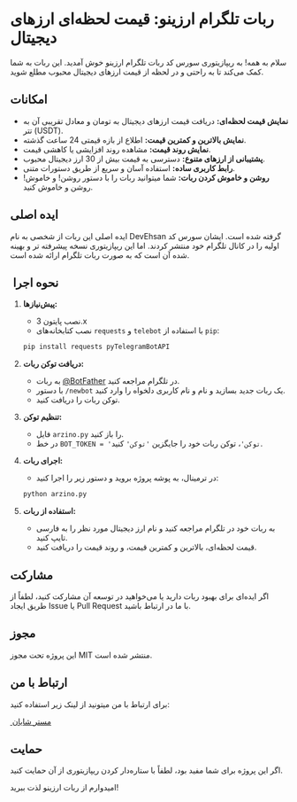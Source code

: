 
# ربات تلگرام ارزینو: قیمت لحظه‌ای ارزهای دیجیتال

سلام به همه\!  به ریپازیتوری سورس کد ربات تلگرام ارزینو خوش آمدید. این ربات به شما کمک می‌کند تا به راحتی و در لحظه از قیمت ارزهای دیجیتال محبوب مطلع شوید.

## امکانات

  * **نمایش قیمت لحظه‌ای:** دریافت قیمت ارزهای دیجیتال به تومان و معادل تقریبی آن به تتر (USDT).
  * **نمایش بالاترین و کمترین قیمت:** اطلاع از بازه قیمتی 24 ساعت گذشته.
  * **نمایش روند قیمت:** مشاهده روند افزایشی  یا کاهشی  قیمت.
  * **پشتیبانی از ارزهای متنوع:** دسترسی به قیمت بیش از 30 ارز دیجیتال محبوب.
  * **رابط کاربری ساده:** استفاده آسان و سریع از طریق دستورات متنی.
  * **روشن و خاموش کردن ربات:** شما میتوانید ربات را با دستور روشن\! و خاموش\! روشن و خاموش کنید.

## ایده اصلی

ایده اصلی این ربات از شخصی به نام DevEhsan گرفته شده است. ایشان سورس کد اولیه را در کانال تلگرام خود منتشر کردند. اما این ریپازیتوری نسخه پیشرفته تر و بهینه شده آن است که به صورت ربات تلگرام ارائه شده است.

## ️ نحوه اجرا

1.  **پیش‌نیازها:**

      * نصب پایتون 3.x
      * نصب کتابخانه‌های `requests` و `telebot` با استفاده از `pip`:

    <!-- end list -->

    ```bash
    pip install requests pyTelegramBotAPI
    ```

2.  **دریافت توکن ربات:**

      * به ربات [@BotFather](https://www.google.com/url?sa=E&source=gmail&q=https://t.me/BotFather) در تلگرام مراجعه کنید.
      * با دستور `/newbot` یک ربات جدید بسازید و نام و نام کاربری دلخواه را وارد کنید.
      * توکن ربات را دریافت کنید.

3.  **تنظیم توکن:**

      * فایل `arzino.py` را باز کنید.
      * در خط `BOT_TOKEN = 'توکن'`، توکن ربات خود را جایگزین `'توکن'` کنید.

4.  **اجرای ربات:**

      * در ترمینال، به پوشه پروژه بروید و دستور زیر را اجرا کنید:

    <!-- end list -->

    ```bash
    python arzino.py
    ```

5.  **استفاده از ربات:**

      * به ربات خود در تلگرام مراجعه کنید و نام ارز دیجیتال مورد نظر را به فارسی تایپ کنید.
      * قیمت لحظه‌ای، بالاترین و کمترین قیمت، و روند قیمت را دریافت کنید.

## مشارکت

اگر ایده‌ای برای بهبود ربات دارید یا می‌خواهید در توسعه آن مشارکت کنید، لطفاً از طریق ایجاد Issue یا Pull Request با ما در ارتباط باشید.

## مجوز

این پروژه تحت مجوز MIT منتشر شده است.

## ارتباط با من

برای ارتباط با من میتونید از لینک زیر استفاده کنید:

[‍ مستر شایان](https://t.me/MasterShayan)

## حمایت

اگر این پروژه برای شما مفید بود، لطفاً با ستاره‌دار کردن ریپازیتوری از آن حمایت کنید.

امیدوارم از ربات ارزینو لذت ببرید\!

